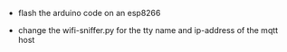 * flash the arduino code on an esp8266

* change the wifi-sniffer.py for the tty name and ip-address of the mqtt host

